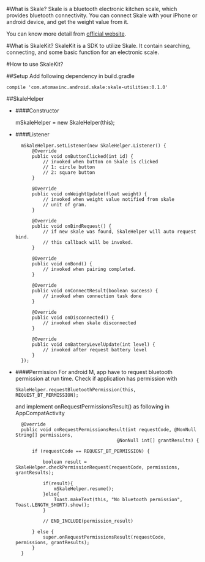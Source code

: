 #What is Skale?
Skale is a bluetooth electronic kitchen scale, which provides bluetooth connectivity. You can connect Skale with your iPhone or android device, and get the weight value from it. 

You can know more detail from [official website](https://www.skale.cc/). 

#What is SkaleKit?
SkaleKit is a SDK to utilize Skale. It contain searching, connecting, and some basic function for an electronic scale.

#How to use SkaleKit?

##Setup
Add following dependency in build.gradle

    compile 'com.atomaxinc.android.skale:skale-utilities:0.1.0'

##SkaleHelper
* ####Constructor

    mSkaleHelper = new SkaleHelper(this);

* ####Listener

        mSkaleHelper.setListener(new SkaleHelper.Listener() {
            @Override
            public void onButtonClicked(int id) {
                // invoked when button on Skale is clicked
                // 1: circle button
                // 2: square button
            }

            @Override
            public void onWeightUpdate(float weight) {
                // invoked when weight value notified from skale
                // unit of gram.
            }

            @Override
            public void onBindRequest() {
                // if new skale was found, SkaleHelper will auto request bind.
                // this callback will be invoked.
            }

            @Override
            public void onBond() {
                // invoked when pairing completed.
            }

            @Override
            public void onConnectResult(boolean success) {
                // invoked when connection task done
            }

            @Override
            public void onDisconnected() {
                // invoked when skale disconnected
            }

            @Override
            public void onBatteryLevelUpdate(int level) {
                // invoked after request battery level
            }
        });

* ####Permission
For android M, app have to request bluetooth permission at run time. Check if application has permission with

    `SkaleHelper.requestBluetoothPermission(this, REQUEST_BT_PERMISSION);`
    
  and implement onRequestPermissionsResult() as following in AppCompatActivity

        @Override
        public void onRequestPermissionsResult(int requestCode, @NonNull String[] permissions,
                                           @NonNull int[] grantResults) {

            if (requestCode == REQUEST_BT_PERMISSION) {

                boolean result = SkaleHelper.checkPermissionRequest(requestCode, permissions, grantResults);

                if(result){
                    mSkaleHelper.resume();
                }else{
                    Toast.makeText(this, "No bluetooth permission", Toast.LENGTH_SHORT).show();
                }

                // END_INCLUDE(permission_result)

            } else {
                super.onRequestPermissionsResult(requestCode, permissions, grantResults);
            }
        }
